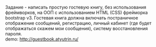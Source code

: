 Задание - написать простую гостевую книгу, без использования фреймворков, на ООП с использованием HTML (CSS) фрейморка bootstrap v3. Гостевая книга должна включать постраничное отображение сообщений, регистрацию, личный кабинет (где будет отображаться скажем мои сообщения), систему восстановления пароля.
<br/>demo: http://guestbook.atyutrin.ru/